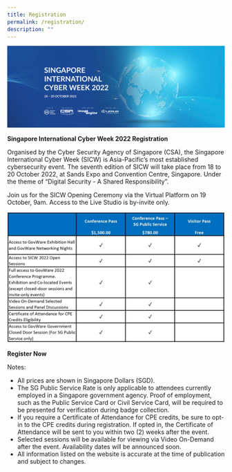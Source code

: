 ```yaml
---
title: Registration
permalink: /registration/
description: ""
---
```

![](/images/SICW%20Website%20banner.jpg)

**Singapore International Cyber Week 2022 Registration**

Organised by the Cyber Security Agency of Singapore (CSA), the Singapore International Cyber Week (SICW) is Asia-Pacific’s most established cybersecurity event. The seventh edition of SICW will take place from 18 to 20 October 2022, at Sands Expo and Convention Centre, Singapore. Under the theme of “Digital Security - A Shared Responsibility”.

Join us for the SICW Opening Ceremony via the Virtual Platform on 19 October, 9am. Access to the Live Studio is by-invite only.

![](/images/2022%20SICW%20Passes.jpg)

**Register Now** <a href="https://www.gevme.com/sicw-govware2022" target="_blank"></a>

Notes:
* All prices are shown in Singapore Dollars (SGD).
* The SG Public Service Rate is only applicable to attendees currently employed in a Singapore government agency. Proof of employment, such as the Public Service Card or Civil Service Card, will be required to be presented for verification during badge collection.
* If you require a Certificate of Attendance for CPE credits, be sure to opt-in to the CPE credits during registration. If opted in, the Certificate of Attendance will be sent to you within two (2) weeks after the event.
* Selected sessions will be available for viewing via Video On-Demand after the event. Availability dates will be announced soon.
* All information listed on the website is accurate at the time of publication and subject to changes.